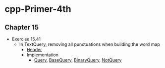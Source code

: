# cpp-Primer-4th

## Chapter 15

- Exercise 15.41
  - In TextQuery, removing all punctuations when building the word map
    - [Header](https://github.com/Bujyu/cpp-Primer-4th/blob/master/ch15/ex%2015.41/TextQueryPlus/Query.hpp)
    - Implementation
      - [Query](https://github.com/Bujyu/cpp-Primer-4th/blob/master/ch15/ex%2015.41/TextQueryPlus/Query.cpp), [BaseQuery](https://github.com/Bujyu/cpp-Primer-4th/blob/master/ch15/ex%2015.41/TextQueryPlus/BaseQuery.cpp), [BinaryQuery](https://github.com/Bujyu/cpp-Primer-4th/blob/master/ch15/ex%2015.41/TextQueryPlus/BinaryQuery.cpp), [NotQuery](https://github.com/Bujyu/cpp-Primer-4th/blob/master/ch15/ex%2015.41/TextQueryPlus/NotQuery.hpp)
      
